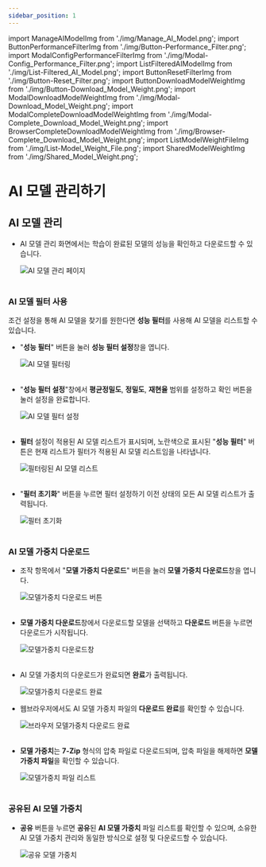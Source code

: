 ```yaml
---
sidebar_position: 1
---
```


import ManageAIModelImg from './img/Manage_AI_Model.png';
import ButtonPerformanceFilterImg from './img/Button-Performance_Filter.png';
import ModalConfigPerformanceFilterImg from './img/Modal-Config_Performance_Filter.png';
import ListFilteredAIModelImg from './img/List-Filtered_AI_Model.png';
import ButtonResetFilterImg from './img/Button-Reset_Filter.png';
import ButtonDownloadModelWeightImg from './img/Button-Download_Model_Weight.png';
import ModalDownloadModelWeightImg from './img/Modal-Download_Model_Weight.png';
import ModalCompleteDownloadModelWeightImg from './img/Modal-Complete_Download_Model_Weight.png';
import BrowserCompleteDownloadModelWeightImg from './img/Browser-Complete_Download_Model_Weight.png';
import ListModelWeightFileImg from './img/List-Model_Weight_File.png';
import SharedModelWeightImg from './img/Shared_Model_Weight.png';

# AI 모델 관리하기
## AI 모델 관리
* AI 모델 관리 화면에서는 학습이 완료된 모델의 성능을 확인하고 다운로드할 수 있습니다.
  <div style={{ textAlign: 'center' }}>
    <img src={ManageAIModelImg} alt="AI 모델 관리 페이지" style={{ width: '100%' }} />
  </div>

  <br />

### AI 모델 필터 사용
조건 설정을 통해 AI 모델을 찾기를 원한다면 **성능 필터**를 사용해 AI 모델을 리스트할 수 있습니다.
* "**성능 필터**" 버튼을 눌러 **성능 필터 설정**창을 엽니다. 
  <div style={{ textAlign: 'center' }}>
    <img src={ButtonPerformanceFilterImg} alt="AI 모델 필터링" style={{ width: '20%' }} />
  </div>

  <br />

* "**성능 필터 설정**"창에서 **평균정밀도**, **정밀도**, **재현율** 범위를 설정하고 확인 버튼을 눌러 설정을 완료합니다.

  <div style={{ textAlign: 'center' }}>
    <img src={ModalConfigPerformanceFilterImg} alt="AI 모델 필터 설정" style={{ width: '40%' }} />
  </div>

  <br />

* **필터** 설정이 적용된 AI 모델 리스트가 표시되며, 노란색으로 표시된 "**성능 필터**" 버튼은 현재 리스트가 필터가 적용된 AI 모델 리스트임을 나타냅니다.

  <div style={{ textAlign: 'center' }}>
    <img src={ListFilteredAIModelImg} alt="필터링된 AI 모델 리스트" style={{ width: '100%' }} />
  </div>

  <br />

* "**필터 초기화**" 버튼을 누르면 필터 설정하기 이전 상태의 모든 AI 모델 리스트가 출력됩니다.

  <div style={{ textAlign: 'center' }}>
    <img src={ButtonResetFilterImg} alt="필터 초기화" style={{ width: '15%' }} />
  </div>

  <br />

### AI 모델 가중치 다운로드
* 조작 항목에서 "**모델 가중치 다운로드**" 버튼을 눌러 **모델 가중치 다운로드**창을 엽니다.

  <div style={{ textAlign: 'center' }}>
    <img src={ButtonDownloadModelWeightImg} alt="모델가중치 다운로드 버튼" style={{ width: '25%' }} />
  </div>

  <br />

* **모델 가중치 다운로드**창에서 다운로드할 모델을 선택하고 **다운로드** 버튼을 누르면 다운로드가 시작됩니다.

  <div style={{ textAlign: 'center' }}>
    <img src={ModalDownloadModelWeightImg} alt="모델가중치 다운로드창" style={{ width: '45%' }} />
  </div>

  <br />

* AI 모델 가중치의 다운로드가 완료되면 **완료**가 출력됩니다.

  <div style={{ textAlign: 'center' }}>
    <img src={ModalCompleteDownloadModelWeightImg} alt="모델가중치 다운로드 완료" style={{ width: '40%' }} />
  </div>

* 웹브라우저에서도 AI 모델 가중치 파일의 **다운로드 완료**를 확인할 수 있습니다.

  <div style={{ textAlign: 'center' }}>
    <img src={BrowserCompleteDownloadModelWeightImg} alt="브라우저 모델가중치 다운로드 완료" style={{ width: '35%' }} />
  </div>


  <br />

* **모델 가중치**는 **7-Zip** 형식의 압축 파일로 다운로드되며, 압축 파일을 해제하면 **모델 가중치 파일**을 확인할 수 있습니다. 

  <div style={{ textAlign: 'center' }}>
    <img src={ListModelWeightFileImg} alt="모델가중치 파일 리스트" style={{ width: '35%' }} />
  </div>


  <br />

### 공유된 AI 모델 가중치
* **공유** 버튼을 누르면 **공유**된 **AI 모델 가중치** 파일 리스트를 확인할 수 있으며, 소유한 AI 모델 가중치 관리와 동일한 방식으로 설정 및 다운로드할 수 있습니다.

  <div style={{ textAlign: 'center' }}>
    <img src={SharedModelWeightImg} alt="공유 모델 가중치" style={{ width: '90%' }} />
  </div>


  <br />